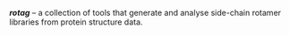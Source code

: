 ***rotag*** – a collection of tools that generate and analyse side-chain rotamer libraries from protein structure data.